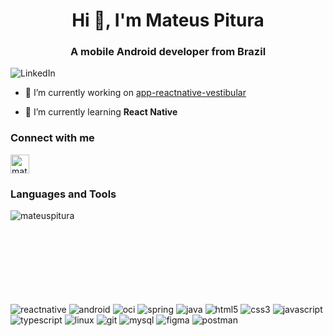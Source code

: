 <h1 align="center">Hi 👋, I'm Mateus Pitura</h1>
<h3 align="center">A mobile Android developer from Brazil</h3>

![LinkedIn](https://github.com/MateusPitura/MateusPitura/assets/119008106/a3562f66-5ed5-4c11-9161-392f98446219)

- 🔭 I’m currently working on [app-reactnative-vestibular](https://github.com/MateusPitura/app-reactnative-vestibular)

- 🌱 I’m currently learning **React Native**

<h3 align="left">Connect with me</h3>
<p align="left">
<a href="https://linkedin.com/in/mateuspitura" target="blank"><img align="center" src="https://github.com/MateusPitura/MateusPitura/assets/119008106/a01d35cc-94a5-40a5-8a69-6343dbfc123b" alt="mateuspitura" height="30"/></a>

</div>
  <h3 align="left">Languages and Tools</h3>
  <p><img align="left" src="https://github-readme-stats.vercel.app/api/top-langs?username=mateuspitura&show_icons=true&locale=en&layout=compact" alt="mateuspitura"/>
</div>

<br>
<br>
<br>
<br>
<br>
<br>
<br>
<br>

<p align="left"> 
  <img src="https://img.shields.io/badge/react_native-%2320232a.svg?style=for-the-badge&logo=react&logoColor=%2361DAFB" alt="reactnative"/>
  <img src="https://img.shields.io/badge/Android-3DDC84?style=for-the-badge&logo=android&logoColor=white" alt="android"/>
  <img src="https://img.shields.io/badge/OCI-F80000?style=for-the-badge&logo=oracle&logoColor=white" alt="oci"/>
  <img src="https://img.shields.io/badge/spring boot-%236DB33F.svg?style=for-the-badge&logo=spring&logoColor=white" alt="spring"/>
  <img src="https://img.shields.io/badge/java-%23ED8B00.svg?style=for-the-badge&logo=openjdk&logoColor=white" alt="java"/>
  <img src="https://img.shields.io/badge/html5-%23E34F26.svg?style=for-the-badge&logo=html5&logoColor=white" alt="html5"/>
  <img src="https://img.shields.io/badge/css3-%231572B6.svg?style=for-the-badge&logo=css3&logoColor=white" alt="css3"/>
  <img src="https://img.shields.io/badge/javascript-%23323330.svg?style=for-the-badge&logo=javascript&logoColor=%23F7DF1E" alt="javascript"/>
  <img src="https://img.shields.io/badge/typescript-%23007ACC.svg?style=for-the-badge&logo=typescript&logoColor=white" alt="typescript"/>
  <img src="https://img.shields.io/badge/Linux-FCC624?style=for-the-badge&logo=linux&logoColor=black" alt="linux"/>
  <img src="https://img.shields.io/badge/git-%23F05033.svg?style=for-the-badge&logo=git&logoColor=white" alt="git"/>
  <img src="https://img.shields.io/badge/mysql-4479A1.svg?style=for-the-badge&logo=mysql&logoColor=white" alt="mysql"/>
  <img src="https://img.shields.io/badge/figma-%23F24E1E.svg?style=for-the-badge&logo=figma&logoColor=white" alt="figma"/>
  <img src="https://img.shields.io/badge/Postman-FF6C37?style=for-the-badge&logo=postman&logoColor=white" alt="postman"/>
</p>

<!--Link for badges: https://github.com/Ileriayo/markdown-badges--/>
